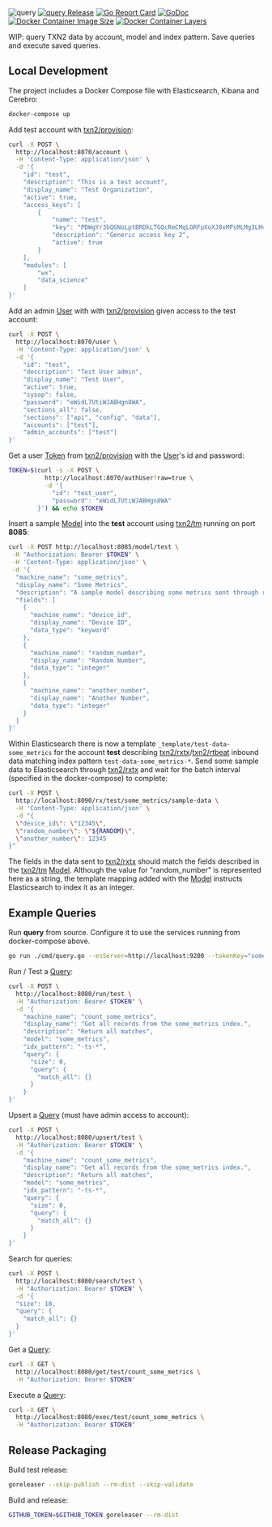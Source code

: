 ![query](https://raw.githubusercontent.com/txn2/query/master/mast.jpg)
[![query Release](https://img.shields.io/github/release/txn2/query.svg)](https://github.com/txn2/query/releases)
[![Go Report Card](https://goreportcard.com/badge/github.com/txn2/query)](https://goreportcard.com/report/github.com/txn2/query)
[![GoDoc](https://godoc.org/github.com/txn2/query?status.svg)](https://godoc.org/github.com/txn2/query)
[![Docker Container Image Size](https://shields.beevelop.com/docker/image/image-size/txn2/query/latest.svg)](https://hub.docker.com/r/txn2/query/)
[![Docker Container Layers](https://shields.beevelop.com/docker/image/layers/txn2/rxtx/latest.svg)](https://hub.docker.com/r/txn2/query/)

WIP: query TXN2 data by account, model and index pattern. Save queries and execute saved queries.

## Local Development

The project includes a Docker Compose file with Elasticsearch, Kibana and Cerebro:
```bash
docker-compose up
```

Add test account with [txn2/provision]:
```bash
curl -X POST \
  http://localhost:8070/account \
  -H 'Content-Type: application/json' \
  -d '{
    "id": "test",
    "description": "This is a test account",
    "display_name": "Test Organization",
    "active": true,
    "access_keys": [
        {
            "name": "test",
            "key": "PDWgYr3bQGNoLptBRDkLTGQcRmCMqLGRFpXoXJ8xMPsMLMg3LHvWpJgDu2v3LYBA",
            "description": "Generic access key 2",
            "active": true
        }
    ],
    "modules": [
        "wx",
        "data_science"
    ]
}'
```

Add an admin [User] with with [txn2/provision] given access to the test account:

```bash
curl -X POST \
  http://localhost:8070/user \
  -H 'Content-Type: application/json' \
  -d '{
	"id": "test",
	"description": "Test User admin",
	"display_name": "Test User",
	"active": true,
	"sysop": false,
	"password": "eWidL7UtiWJABHgn8WA",
	"sections_all": false,
	"sections": ["api", "config", "data"],
	"accounts": ["test"],
	"admin_accounts": ["test"]
}'
```

Get a user [Token] from [txn2/provision] with the [User]'s id and password:

```bash
TOKEN=$(curl -s -X POST \
          http://localhost:8070/authUser?raw=true \
          -d '{
        	"id": "test_user",
        	"password": "eWidL7UtiWJABHgn8WA"
        }') && echo $TOKEN
```

Insert a sample [Model] into the **test** account using [txn2/tm] running on port **8085**:

```bash
curl -X POST http://localhost:8085/model/test \
 -H "Authorization: Bearer $TOKEN" \
 -H 'Content-Type: application/json' \
 -d '{
  "machine_name": "some_metrics",
  "display_name": "Some Metrics",
  "description": "A sample model describing some metrics sent through rxtx",
  "fields": [
    {
      "machine_name": "device_id",
      "display_name": "Device ID",
      "data_type": "keyword"
    },
    {
      "machine_name": "random_number",
      "display_name": "Random Number",
      "data_type": "integer"
    },
    {
      "machine_name": "another_number",
      "display_name": "Another Number",
      "data_type": "integer"
    }
  ]
}'
```

Within Elasticsearch there is now a template `_template/test-data-some_metrics` for the account **test** describing [txn2/rxtx]/[txn2/rtbeat] inbound data matching index pattern `test-data-some_metrics-*`. Send some sample data to Elasticsearch through [txn2/rxtx] and wait for the batch interval (specified in the docker-compose) to complete:

```bash
curl -X POST \
  http://localhost:8090/rx/test/some_metrics/sample-data \
  -H 'Content-Type: application/json' \
  -d "{
  \"device_id\": \"12345\",
  \"random_number\": \"${RANDOM}\",
  \"another_number\": 12345
}"
```

The fields in the data sent to [txn2/rxtx] should match the fields described in the [txn2/tm] [Model]. Although the value for "random_number" is represented here as a string, the template mapping added with the [Model] instructs Elasticsearch to index it as an integer.


## Example Queries

Run **query** from source. Configure it to use the services running from docker-compose above.

```bash
go run ./cmd/query.go --esServer=http://localhost:9200 --tokenKey="somegoodkey"
```

Run / Test a [Query]:
```bash
curl -X POST \
  http://localhost:8080/run/test \
  -H "Authorization: Bearer $TOKEN" \
  -d '{
    "machine_name": "count_some_metrics",
    "display_name": "Get all records from the some_metrics index.",
    "description": "Return all matches",
    "model": "some_metrics",
    "idx_pattern": "-ts-*",
    "query": {
      "size": 0,
	  "query": {
	    "match_all": {}
	  }
	}
}'
```

Upsert a [Query] (must have admin access to account):
```bash
curl -X POST \
  http://localhost:8080/upsert/test \
  -H "Authorization: Bearer $TOKEN" \
  -d '{
    "machine_name": "count_some_metrics",
    "display_name": "Get all records from the some_metrics index.",
    "description": "Return all matches",
    "model": "some_metrics",
    "idx_pattern": "-ts-*",
    "query": {
      "size": 0,
	  "query": {
	    "match_all": {}
	  }
	}
}'
```

Search for queries:
```bash
curl -X POST \
  http://localhost:8080/search/test \
  -H "Authorization: Bearer $TOKEN" \
  -d '{
  "size": 10,
  "query": {
    "match_all": {}
  }
}'
```

Get a [Query]:
```bash
curl -X GET \
  http://localhost:8080/get/test/count_some_metrics \
  -H "Authorization: Bearer $TOKEN"
```

Execute a [Query]:
```bash
curl -X GET \
  http://localhost:8080/exec/test/count_some_metrics \
  -H "Authorization: Bearer $TOKEN"
```

[Token]: https://github.com/txn2/token
[txn2/provision]: https://github.com/txn2/provision
[txn2/tm]: https://github.com/txn2/tm
[txn2/rtbeat]: https://github.com/txn2/tm
[txn2/rxtx]: https://github.com/txn2/rxtx
[User]: https://godoc.org/github.com/txn2/provision#User
[Query]: https://godoc.org/github.com/txn2/query#Query
[Model]: https://godoc.org/github.com/txn2/tm#Model

## Release Packaging

Build test release:
```bash
goreleaser --skip-publish --rm-dist --skip-validate
```

Build and release:
```bash
GITHUB_TOKEN=$GITHUB_TOKEN goreleaser --rm-dist
```